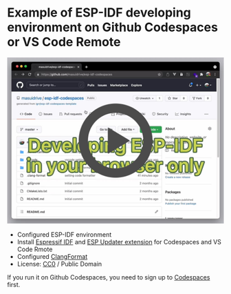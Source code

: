 # Example of ESP-IDF developing environment on Github Codespaces or VS Code Remote

<a href="https://youtu.be/md5ci_08o1E">
  <p align="center">
    <img src="./media/espidf-preview.jpg" alt="ESP-IDF developing environment on Github Codespaces" width="1024">
  </p>
</a>

- Configured ESP-IDF environment
- Install [Espressif IDF](https://marketplace.visualstudio.com/items?itemName=espressif.esp-idf-extension) and [ESP Updater extension](https://marketplace.visualstudio.com/items?itemName=masuidrive.vsc-esp-updater) for Codespaces and VS Code Rmote
- Configured [ClangFormat](https://clang.llvm.org/docs/ClangFormat.html)
- License: [CC0](https://creativecommons.org/share-your-work/public-domain/cc0/) / Public Domain

If you run it on Github Codespaces, you need to sign up to [Codespaces](http://github.com/codespaces) first.

